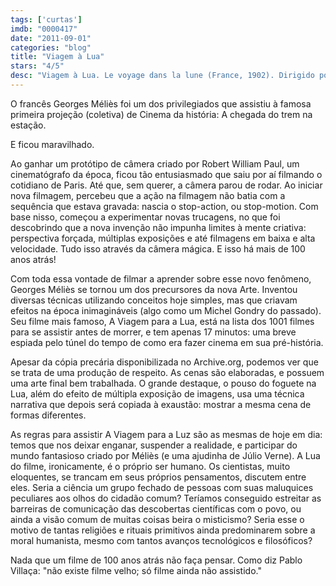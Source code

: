 ```yaml
---
tags: ['curtas']
imdb: "0000417"
date: "2011-09-01"
categories: "blog"
title: "Viagem à Lua"
stars: "4/5"
desc: "Viagem à Lua. Le voyage dans la lune (France, 1902). Dirigido por Georges Méliès. Escrito por Georges Méliès, Jules Verne, H.G. Wells. Com François Lallement, Jules-Eugène Legris, Victor André, Bleuette Bernon, Brunnet, Jeanne d'Alcy, Henri Delannoy, Depierre, Farjaut."
---
```

O francês Georges Méliès foi um dos privilegiados que assistiu à famosa primeira projeção (coletiva) de Cinema da história: A chegada do trem na estação.

E ficou maravilhado.

Ao ganhar um protótipo de câmera criado por Robert William Paul, um cinematógrafo da época, ficou tão entusiasmado que saiu por aí filmando o cotidiano de Paris. Até que, sem querer, a câmera parou de rodar. Ao iniciar nova filmagem, percebeu que a ação na filmagem não batia com a sequência que estava gravada: nascia o stop-action, ou stop-motion. Com base nisso, começou a experimentar novas trucagens, no que foi descobrindo que a nova invenção não impunha limites à mente criativa: perspectiva forçada, múltiplas exposições e até filmagens em baixa e alta velocidade. Tudo isso através da câmera mágica. E isso há mais de 100 anos atrás!

Com toda essa vontade de filmar a aprender sobre esse novo fenômeno, Georges Méliès se tornou um dos precursores da nova Arte. Inventou diversas técnicas utilizando conceitos hoje simples, mas que criavam efeitos na época inimagináveis (algo como um Michel Gondry do passado). Seu filme mais famoso, A Viagem para a Lua, está na lista dos 1001 filmes para se assistir antes de morrer, e tem apenas 17 minutos: uma breve espiada pelo túnel do tempo de como era fazer cinema em sua pré-história.

Apesar da cópia precária disponibilizada no Archive.org, podemos ver que se trata de uma produção de respeito. As cenas são elaboradas, e possuem uma arte final bem trabalhada. O grande destaque, o pouso do foguete na Lua, além do efeito de múltipla exposição de imagens, usa uma técnica narrativa que depois será copiada à exaustão: mostrar a mesma cena de formas diferentes.

As regras para assistir A Viagem para a Luz são as mesmas de hoje em dia: temos que nos deixar enganar, suspender a realidade, e participar do mundo fantasioso criado por Méliès (e uma ajudinha de Júlio Verne). A Lua do filme, ironicamente, é o próprio ser humano. Os cientistas, muito eloquentes, se trancam em seus próprios pensamentos, discutem entre eles. Seria a ciência um grupo fechado de pessoas com suas maluquices peculiares aos olhos do cidadão comum? Teríamos conseguido estreitar as barreiras de comunicação das descobertas científicas com o povo, ou ainda a visão comum de muitas coisas beira o misticismo? Seria esse o motivo de tantas religiões e rituais primitivos ainda predominarem sobre a moral humanista, mesmo com tantos avanços tecnológicos e filosóficos?

Nada que um filme de 100 anos atrás não faça pensar. Como diz Pablo Villaça: "não existe filme velho; só filme ainda não assistido."
